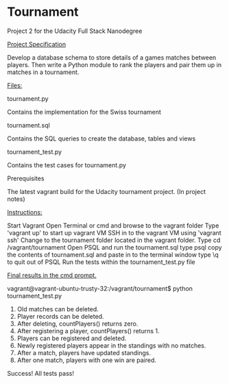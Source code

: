 # Tournament
Project 2 for the Udacity Full Stack Nanodegree

<u>Project Specification</u>

Develop a database schema to store details of a games matches between players.
Then write a Python module to rank the players and pair them up in matches in a tournament.

<u>Files:</u>

tournament.py

Contains the implementation for the Swiss tournament

tournament.sql

Contains the SQL queries to create the database, tables and views

tournament_test.py

Contains the test cases for tournament.py

Prerequisites

The latest vagrant build for the Udacity tournament project. (In project notes)

<u>Instructions:</u>

Start Vagrant
Open Terminal or cmd and browse to the vagrant folder
Type 'vagrant up' to start up vagrant VM
SSH in to the vagrant VM using 'vagrant ssh'
Change to the tournament folder located in the vagrant folder.
Type cd /vagrant/tournament
Open PSQL and run the tournament.sql
type psql
copy the contents of tournament.sql and paste in to the terminal window
type \q to quit out of PSQL
Run the tests within the tournament_test.py file

<u>Final results in the cmd prompt.</u>

vagrant@vagrant-ubuntu-trusty-32:/vagrant/tournament$ python tournament_test.py

1. Old matches can be deleted.
2. Player records can be deleted.
3. After deleting, countPlayers() returns zero.
4. After registering a player, countPlayers() returns 1.
5. Players can be registered and deleted.
6. Newly registered players appear in the standings with no matches.
7. After a match, players have updated standings.
8. After one match, players with one win are paired.

Success! All tests pass!
